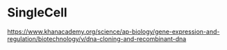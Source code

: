 # SingleCell
https://www.khanacademy.org/science/ap-biology/gene-expression-and-regulation/biotechnology/v/dna-cloning-and-recombinant-dna
